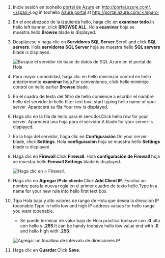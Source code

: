 
<!--
includes/sql-database-include-ip-address-22-v12portal.md

Latest Freshness check:  2016-03-21 , daleche.

As of circa 2015-09-04, hello following topics might include this include:
articles/sql-database/sql-database-configure-firewall-settings.md
articles/sql-database/sql-database-connect-query.md


## Server-level firewall rules

### Add a server-level firewall rule through hello new Azure portal
-->


1. <span data-ttu-id="b24ad-101">Inicie sesión en toohello [portal de Azure](https://portal.azure.com/) en http://portal.azure.com/.</span><span class="sxs-lookup"><span data-stu-id="b24ad-101">Log in toohello [Azure portal](https://portal.azure.com/) at http://portal.azure.com/.</span></span>
2. <span data-ttu-id="b24ad-102">En el encabezado de la izquierda hello, haga clic en **examinar todo**.</span><span class="sxs-lookup"><span data-stu-id="b24ad-102">In hello left banner, click **BROWSE ALL**.</span></span> <span data-ttu-id="b24ad-103">Hola **examinar** hoja se muestra.</span><span class="sxs-lookup"><span data-stu-id="b24ad-103">hello **Browse** blade is displayed.</span></span>
3. <span data-ttu-id="b24ad-104">Desplácese y haga clic en **Servidores SQL Server**.</span><span class="sxs-lookup"><span data-stu-id="b24ad-104">Scroll and click **SQL servers**.</span></span> <span data-ttu-id="b24ad-105">Hola **servidores SQL Server** hoja se muestra.</span><span class="sxs-lookup"><span data-stu-id="b24ad-105">hello **SQL servers** blade is displayed.</span></span>
   
    ![Busque el servidor de base de datos de SQL Azure en el portal de Hola][b21-FindServerInPortal]
4. <span data-ttu-id="b24ad-107">Para mayor comodidad, haga clic en hello minimizar control en hello anteriormente **examinar** hoja.</span><span class="sxs-lookup"><span data-stu-id="b24ad-107">For convenience, click hello minimize control on hello earlier **Browse** blade.</span></span>
5. <span data-ttu-id="b24ad-108">En el cuadro de texto del filtro de hello comience a escribir el nombre hello del servidor.</span><span class="sxs-lookup"><span data-stu-id="b24ad-108">In hello filter text box, start typing hello name of your server.</span></span> <span data-ttu-id="b24ad-109">Aparecerá su fila.</span><span class="sxs-lookup"><span data-stu-id="b24ad-109">Your row is displayed.</span></span>
6. <span data-ttu-id="b24ad-110">Haga clic en la fila de hello para el servidor.</span><span class="sxs-lookup"><span data-stu-id="b24ad-110">Click hello row for your server.</span></span> <span data-ttu-id="b24ad-111">Aparecerá una hoja para el servidor.</span><span class="sxs-lookup"><span data-stu-id="b24ad-111">A blade for your server is displayed.</span></span>
7. <span data-ttu-id="b24ad-112">En la hoja del servidor, haga clic en **Configuración**.</span><span class="sxs-lookup"><span data-stu-id="b24ad-112">On your server blade, click **Settings**.</span></span> <span data-ttu-id="b24ad-113">Hola **configuración** hoja se muestra.</span><span class="sxs-lookup"><span data-stu-id="b24ad-113">hello **Settings** blade is displayed.</span></span>
8. <span data-ttu-id="b24ad-114">Haga clic en **Firewall**.</span><span class="sxs-lookup"><span data-stu-id="b24ad-114">Click **Firewall**.</span></span> <span data-ttu-id="b24ad-115">Hola **configuración de Firewall** hoja se muestra.</span><span class="sxs-lookup"><span data-stu-id="b24ad-115">hello **Firewall Settings** blade is displayed.</span></span>
   
    ![Haga clic en > Firewall.][b31-SettingsFirewallNavig]
9. <span data-ttu-id="b24ad-117">Haga clic en **Agregar IP de cliente**.</span><span class="sxs-lookup"><span data-stu-id="b24ad-117">Click **Add Client IP**.</span></span> <span data-ttu-id="b24ad-118">Escriba un nombre para la nueva regla en el primer cuadro de texto hello.</span><span class="sxs-lookup"><span data-stu-id="b24ad-118">Type in a name for your new rule into hello first text box.</span></span>
10. <span data-ttu-id="b24ad-119">Tipo Hola bajo y alto valores de rango de Hola que desea la dirección IP tooenable.</span><span class="sxs-lookup"><span data-stu-id="b24ad-119">Type in hello low and high IP address values for hello range you want tooenable.</span></span>
    
    * <span data-ttu-id="b24ad-120">Se puede terminar de valor bajo de Hola práctica toohave con **.0** alta con hello y **.255**.</span><span class="sxs-lookup"><span data-stu-id="b24ad-120">It can be handy toohave hello low value end with **.0** and hello high with **.255**.</span></span>
    
    ![Agregar un tooallow de intervalo de direcciones IP][b41-AddRange]
11. <span data-ttu-id="b24ad-122">Haga clic en **Guardar**.</span><span class="sxs-lookup"><span data-stu-id="b24ad-122">Click **Save**.</span></span>

<!-- Image references. -->

[b21-FindServerInPortal]: ./media/sql-database-include-ip-address-22-v12portal/firewall-ip-b21-v12portal-findsvr.png

[b31-SettingsFirewallNavig]: ./media/sql-database-include-ip-address-22-v12portal/firewall-ip-b31-v12portal-settingsfirewall.png

[b41-AddRange]: ./media/sql-database-include-ip-address-22-v12portal/firewall-ip-b41-v12portal-addrange.png



<!--
These includes/ files are a sequenced set, but you can pick and choose:

includes/sql-database-include-ip-address-22-v12portal.md
? includes/sql-database-include-ip-address-*.md
-->
